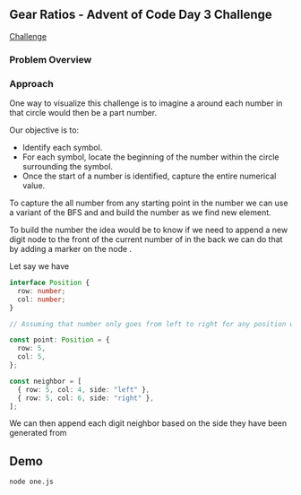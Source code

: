 ## Gear Ratios - Advent of Code Day 3 Challenge

[Challenge](https://adventofcode.com/2023/day/3)

### Problem Overview

### Approach

One way to visualize this challenge is to imagine a around each number in that circle would then be a part number.

Our objective is to:

- Identify each symbol.
- For each symbol, locate the beginning of the number within the circle surrounding the symbol.
- Once the start of a number is identified, capture the entire numerical value.

To capture the all number from any starting point in the number we can use a variant of the BFS and and build the number as we find new element.

To build the number the idea would be to know if we need to append a new digit node to the front of the current number of in the back we can do that by adding a marker on the node .

Let say we have

```typescript
interface Position {
  row: number;
  col: number;
}

// Assuming that number only goes from left to right for any position we would have those two neighbor

const point: Position = {
  row: 5,
  col: 5,
};

const neighbor = [
  { row: 5, col: 4, side: "left" },
  { row: 5, col: 6, side: "right" },
];
```

We can then append each digit neighbor based on the side they have been generated from

## Demo

```bash
node one.js
```
